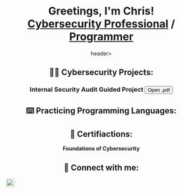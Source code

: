 <header>
  <h1>Greetings, I'm Chris! <br/><a href="https://www.linkedin.com/in/linksmith/">Cybersecurity Professional</a> / <a href="https://github.com/igitluv">Programmer</a>
</h1>header>

<section id="section1">
    <h2>👨‍💻 Cybersecurity Projects:</h2>
      <h3>Internal Security Audit Guided Project <button onclick="window.open('Botium Toys Controls and Compliance Checklist.pdf', '_blank')"> Open .pdf</button></h3>
</section>

<h2>⌨️ Practicing Programming Languages:</h2>

<h2>📃 Certifiactions:</h2>

  <b>Foundations of Cybersecurity</b>
  
<h2> 🤳 Connect with me:</h2>

<img align="left" alt="ChrisSmith | LinkedIn" width="22px" src="https://cdn.jsdelivr.net/npm/simple-icons@v3/icons/linkedin.svg" />

